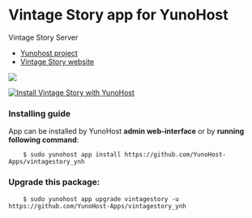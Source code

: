 # Vintage Story app for YunoHost
Vintage Story Server

- [Yunohost project](https://yunohost.org)
- [Vintage Story website](https://www.vintagestory.at/)

![](https://content.invisioncic.com/r268468/monthly_2019_07/gamelogo-vintagestory-banner-383.png.1c49e1aca5b57b48624b7b6066e979cb.png)


[![Install Vintage Story with YunoHost](https://install-app.yunohost.org/install-with-yunohost.png)](https://install-app.yunohost.org/?app=vintagestory)

### Installing guide

 App can be installed by YunoHost **admin web-interface** or by **running following command**:

        $ sudo yunohost app install https://github.com/YunoHost-Apps/vintagestory_ynh
 
### Upgrade this package:

        $ sudo yunohost app upgrade vintagestory -u https://github.com/YunoHost-Apps/vintagestory_ynh

